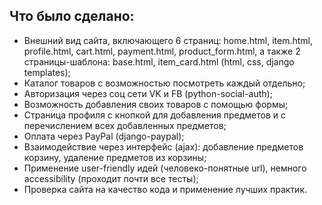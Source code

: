 ## Что было сделано:
- Внешний вид сайта, включающего 6 страниц: home.html, item.html, profile.html, cart.html, payment.html, product\_form.html, а также 2 страницы-шаблона: base.html, item_card.html (html, css, django templates);
- Каталог товаров с возможностью посмотреть каждый отдельно;
- Авторизация через соц сети VK и FB (python-social-auth);
- Возможность добавления своих товаров с помощью формы;
- Страница профиля с кнопкой для добавления предметов и с перечислением всех добавленных предметов;
- Оплата через PayPal (django-paypal);
- Взаимодействие через интерфейс (ajax): добавление предметов корзину, удаление предметов из корзины;
- Применение user-friendly идей (человеко-понятные url), немного accessibility (проходит почти все тесты);
- Проверка сайта на качество кода и применение лучших практик.

